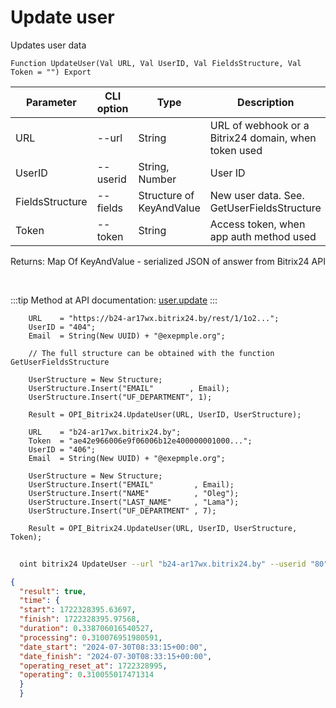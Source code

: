 ﻿---
sidebar_position: 4
---

# Update user
 Updates user data



`Function UpdateUser(Val URL, Val UserID, Val FieldsStructure, Val Token = "") Export`

  | Parameter | CLI option | Type | Description |
  |-|-|-|-|
  | URL | --url | String | URL of webhook or a Bitrix24 domain, when token used |
  | UserID | --userid | String, Number | User ID |
  | FieldsStructure | --fields | Structure of KeyAndValue | New user data. See. GetUserFieldsStructure |
  | Token | --token | String | Access token, when app auth method used |

  
  Returns:  Map Of KeyAndValue - serialized JSON of answer from Bitrix24 API

<br/>

:::tip
Method at API documentation: [user.update](https://dev.1c-bitrix.ru/rest_help/users/user_update.php)
:::
<br/>


```bsl title="Code example"
    URL    = "https://b24-ar17wx.bitrix24.by/rest/1/1o2...";
    UserID = "404";
    Email  = String(New UUID) + "@exepmple.org";

    // The full structure can be obtained with the function GetUserFieldsStructure

    UserStructure = New Structure;
    UserStructure.Insert("EMAIL"        , Email);
    UserStructure.Insert("UF_DEPARTMENT", 1);

    Result = OPI_Bitrix24.UpdateUser(URL, UserID, UserStructure);

    URL    = "b24-ar17wx.bitrix24.by";
    Token  = "ae42e966006e9f06006b12e400000001000...";
    UserID = "406";
    Email  = String(New UUID) + "@exepmple.org";

    UserStructure = New Structure;
    UserStructure.Insert("EMAIL"         , Email);
    UserStructure.Insert("NAME"          , "Oleg");
    UserStructure.Insert("LAST_NAME"     , "Lama");
    UserStructure.Insert("UF_DEPARTMENT" , 7);

    Result = OPI_Bitrix24.UpdateUser(URL, UserID, UserStructure, Token);
```



```sh title="CLI command example"
    
  oint bitrix24 UpdateUser --url "b24-ar17wx.bitrix24.by" --userid "80" --fields %fields% --token "fe3fa966006e9f06006b12e400000001000..."

```

```json title="Result"
{
  "result": true,
  "time": {
  "start": 1722328395.63697,
  "finish": 1722328395.97568,
  "duration": 0.338706016540527,
  "processing": 0.310076951980591,
  "date_start": "2024-07-30T08:33:15+00:00",
  "date_finish": "2024-07-30T08:33:15+00:00",
  "operating_reset_at": 1722328995,
  "operating": 0.310055017471314
  }
  }
```
